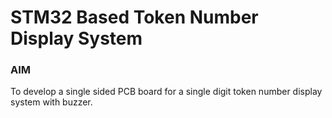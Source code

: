 # STM32 Based Token Number Display System

### AIM
To develop a single sided PCB board for a single digit token number display system with buzzer.
